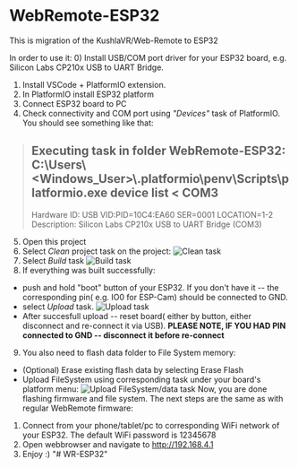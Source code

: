 # WebRemote-ESP32
This is migration of the KushlaVR/Web-Remote to ESP32

In order to use it:
0) Install USB/COM port driver for your ESP32 board, e.g. Silicon Labs CP210x USB to UART Bridge.
1) Install VSCode + PlatformIO extension.
2) In PlatformIO install ESP32 platform
3) Connect ESP32 board to PC
4) Check connectivity and COM port using *"Devices"* task of PlatformIO.
You should see something like that:
 > Executing task in folder WebRemote-ESP32: C:\Users\\<Windows_User>\\.platformio\penv\Scripts\platformio.exe device list <
 > COM3
 > ----
 > Hardware ID: USB VID:PID=10C4:EA60 SER=0001 LOCATION=1-2  
 > Description: Silicon Labs CP210x USB to UART Bridge (COM3)

5) Open this project 
6) Select *Clean* project task on the project:
![Clean task](https://github.com/krukhlis/WebRemote-ESP32/blob/assets/Clean.PNG)
7) Select *Build* task
![Build task](https://github.com/krukhlis/WebRemote-ESP32/blob/assets/Build.PNG)
8) If everything was built successfully:
* push and hold "boot" button of your ESP32. If you don't have it -- the corresponding pin( e.g. IO0 for ESP-Cam) should be connected to GND. 
* select *Upload* task.
![Upload task](https://github.com/krukhlis/WebRemote-ESP32/blob/assets/Upload.PNG)
* After succesfull upload -- reset board( either by button, either disconnect and re-connect it via USB). 
**PLEASE NOTE, IF YOU HAD PIN connected to GND -- disconnect it before re-connect**
9) You also need to flash data folder to File System memory:
* (Optional) Erase existing flash data by selecting Erase Flash
* Upload FileSystem using corresponding task under your board's platform menu:
![Upload FileSystem/data task](https://github.com/krukhlis/WebRemote-ESP32/blob/assets/UploadFS.PNG)
Now, you are done flashing firmware and file system. The next steps are the same as with regular WebRemote firmware:
1) Connect from your phone/tablet/pc to corresponding WiFi network of your ESP32. The default WiFi password is 12345678
2) Open webbrowser and navigate to http://192.168.4.1
3) Enjoy :)
"# WR-ESP32" 
